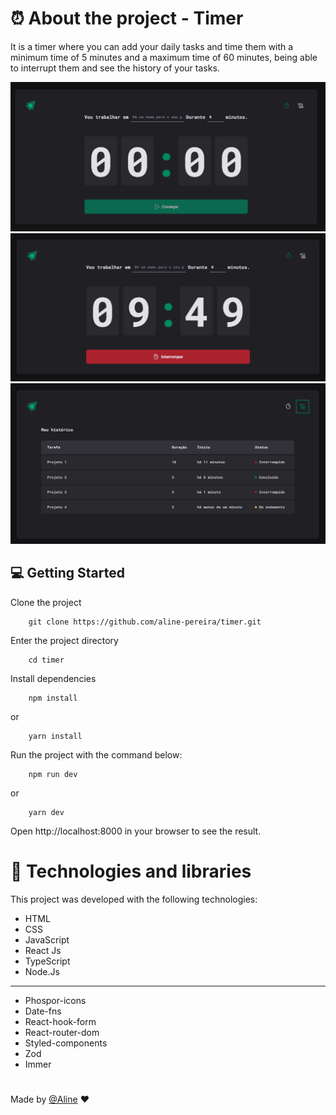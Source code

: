 # ⏰ About the project - Timer

It is a timer where you can add your daily tasks and time them with a minimum time of 5 minutes and a maximum time of 60 minutes, being able to interrupt them and see the history of your tasks.

![Project timer](/assets/timer1.png)
![Project timer](/assets/timer2.png)
![Project timer](/assets/timer3.png)


## 💻 Getting Started

Clone the project

```
    git clone https://github.com/aline-pereira/timer.git
```

Enter the project directory

```
    cd timer
```

Install dependencies

```
    npm install
```
or
```
    yarn install
```

Run the project with the command below:

```
    npm run dev
```
or
```
    yarn dev
```

Open http://localhost:8000 in your browser to see the result.
# 🚀 Technologies and libraries
This project was developed with the following technologies:

- HTML
- CSS
- JavaScript
- React Js
- TypeScript
- Node.Js
---
- Phospor-icons
- Date-fns
- React-hook-form
- React-router-dom
- Styled-components
- Zod
- Immer
#
Made by [@Aline](https://github.com/aline-pereira) ❤️
